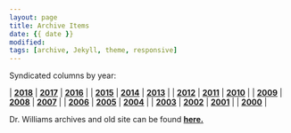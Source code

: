 ```yaml
---
layout: page
title: Archive Items
date: {{ date }}
modified:
tags: [archive, Jekyll, theme, responsive]
---
```


Syndicated columns by year:

| **[2018](/posts/2018)** | **[2017](/posts/2017)** | **[2016](/posts/2016)** |
| **[2015](/posts/2015)** | **[2014](/posts/2014)** | **[2013](/posts/2013)** |
| **[2012](/posts/2012)** | **[2011](/posts/2011)** | **[2010](/posts/2010)** |
| **[2009](/posts/2009)** | **[2008](/posts/2008)** | **[2007](/posts/2007)** |
| **[2006](/posts/2006)** | **[2005](/posts/2005)** | **[2004](/posts/2004)** |
| **[2003](/posts/2003)** | **[2002](/posts/2002)** | **[2001](/posts/2001)** |
| **[2000](/posts/2000)** |

Dr. Williams archives and old site can be found [**here.**](http://econfaculty.gmu.edu/wew/)
